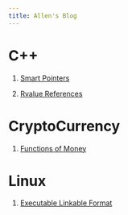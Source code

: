 ```yaml
---
title: Allen's Blog
---
```


# C++

1. [Smart Pointers](https://allensun1024.github.io/blogs/2024/04/24/smart-pointers.html)

2. [Rvalue References](https://allensun1024.github.io/blogs/2024/05/07/rvalue-references.html)

# CryptoCurrency

1. [Functions of Money](https://allensun1024.github.io/blogs/2024/04/23/functions-of-money.html)

# Linux

1. [Executable Linkable Format](https://allensun1024.github.io/blogs/2024/06/25/executable-linkable-format.html)